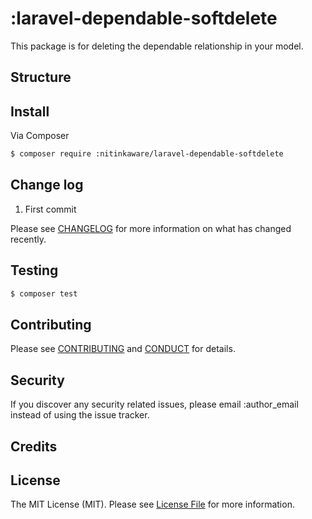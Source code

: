 # :laravel-dependable-softdelete


This package is for deleting the dependable relationship in your model.

## Structure

## Install

Via Composer

``` bash
$ composer require :nitinkaware/laravel-dependable-softdelete
```


## Change log

1. First commit

Please see [CHANGELOG](CHANGELOG.md) for more information on what has changed recently.

## Testing

``` bash
$ composer test
```

## Contributing

Please see [CONTRIBUTING](CONTRIBUTING.md) and [CONDUCT](CONDUCT.md) for details.

## Security

If you discover any security related issues, please email :author_email instead of using the issue tracker.

## Credits

## License

The MIT License (MIT). Please see [License File](LICENSE.md) for more information.

